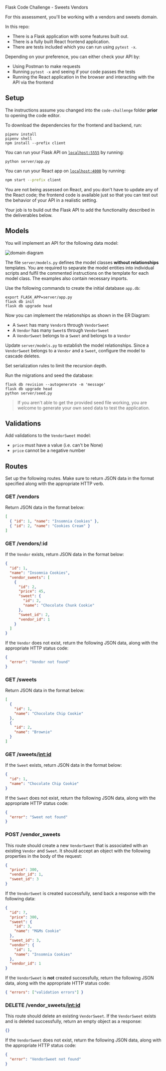  Flask Code Challenge - Sweets Vendors


For this assessment, you'll be working with a vendors and sweets domain.


In this repo:


- There is a Flask application with some features built out.
- There is a fully built React frontend application.
- There are tests included which you can run using `pytest -x`.




Depending on your preference, you can either check your API by:


- Using Postman to make requests
- Running `pytest -x` and seeing if your code passes the tests
- Running the React application in the browser and interacting with the API via
  the frontend




## Setup


The instructions assume you changed into the `code-challenge` folder **prior**
to opening the code editor.


To download the dependencies for the frontend and backend, run:


```console
pipenv install
pipenv shell
npm install --prefix client
```


You can run your Flask API on [`localhost:5555`](http://localhost:5555) by
running:


```console
python server/app.py
```


You can run your React app on [`localhost:4000`](http://localhost:4000) by
running:


```sh
npm start --prefix client
```


You are not being assessed on React, and you don't have to update any of the
React code; the frontend code is available just so that you can test out the
behavior of your API in a realistic setting.


Your job is to build out the Flask API to add the functionality described in the
deliverables below.


## Models


You will implement an API for the following data model:


![domain diagram](https://curriculum-content.s3.amazonaws.com/6130/challenge-3-sweets/domain.png)


The file `server/models.py` defines the model classes **without relationships** templates. You are required to separate the model entities into individual scripts and fulfil the commented instructions on the template for each model class.
The examples also contain necessary imports.




Use the following commands to create the initial database `app.db`:


```console
export FLASK_APP=server/app.py
flask db init
flask db upgrade head
```


Now you can implement the relationships as shown in the ER Diagram:


- A `Sweet` has many `Vendor`s through `VendorSweet`
- A `Vendor` has many `Sweet`s through `VendorSweet`
- A `VendorSweet` belongs to a `Sweet` and belongs to a `Vendor`


Update `server/models.py` to establish the model relationships. Since a
`VendorSweet` belongs to a `Vendor` and a `Sweet`, configure the model to
cascade deletes.


Set serialization rules to limit the recursion depth.


Run the migrations and seed the database:


```console
flask db revision --autogenerate -m 'message'
flask db upgrade head
python server/seed.py
```


> If you aren't able to get the provided seed file working, you are welcome to
> generate your own seed data to test the application.


## Validations


Add validations to the `VendorSweet` model:


- `price` must have a value (i.e. can't be None)
- `price` cannot be a negative number


## Routes


Set up the following routes. Make sure to return JSON data in the format
specified along with the appropriate HTTP verb.


### GET /vendors


Return JSON data in the format below:


```json
[
  { "id": 1, "name": "Insomnia Cookies" },
  { "id": 2, "name": "Cookies Cream" }
]
```


### GET /vendors/:id


If the `Vendor` exists, return JSON data in the format below:


```json
{
  "id": 1,
  "name": "Insomnia Cookies",
  "vendor_sweets": [
    {
      "id": 2,
      "price": 45,
      "sweet": {
        "id": 2,
        "name": "Chocolate Chunk Cookie"
      },
      "sweet_id": 2,
      "vendor_id": 1
    }
  ]
}
```


If the `Vendor` does not exist, return the following JSON data, along with the
appropriate HTTP status code:


```json
{
  "error": "Vendor not found"
}
```


### GET /sweets


Return JSON data in the format below:


```json
[
  {
    "id": 1,
    "name": "Chocolate Chip Cookie"
  },
  {
    "id": 2,
    "name": "Brownie"
  }
]
```


### GET /sweets/<int:id>


If the `Sweet` exists, return JSON data in the format below:


```json
{
  "id": 1,
  "name": "Chocolate Chip Cookie"
}
```


If the `Sweet` does not exist, return the following JSON data, along with the
appropriate HTTP status code:


```json
{
  "error": "Sweet not found"
}
```


### POST /vendor_sweets


This route should create a new `VendorSweet` that is associated with an existing
`Vendor` and `Sweet`. It should accept an object with the following properties
in the body of the request:


```json
{
  "price": 300,
  "vendor_id": 1,
  "sweet_id": 3
}
```


If the `VendorSweet` is created successfully, send back a response with the
following data:


```json
{
  "id": 7,
  "price": 300,
  "sweet": {
    "id": 3,
    "name": "M&Ms Cookie"
  },
  "sweet_id": 3,
  "vendor": {
    "id": 1,
    "name": "Insomnia Cookies"
  },
  "vendor_id": 1
}
```


If the `VendorSweet` is **not** created successfully, return the following JSON
data, along with the appropriate HTTP status code:


```json
{ "errors": ["validation errors"] }
```


### DELETE /vendor_sweets/<int:id>


This route should delete an existing `VendorSweet`. If the `VendorSweet` exists
and is deleted successfully, return an empty object as a response:


```json
{}
```


If the `VendorSweet` does not exist, return the following JSON data, along with
the appropriate HTTP status code:


```json
{
  "error": "VendorSweet not found"
}
```
